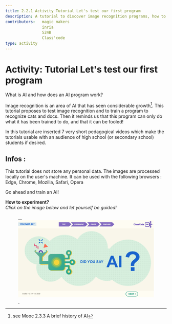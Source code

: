 ```yaml
---
title: 2.2.1 Activity Tutorial Let's test our first program
description: A tutorial to discover image recognition programs, how to train them, how to fool them.
contributors:   magic makers
                inria
                S24B
                Class'code      
type: activity
---
```

# Activity: Tutorial Let's test our first program

What is AI and how does an AI program work?

Image recognition is an area of AI that has seen considerable growth[^1]. This tutorial proposes to test image recognition and to train a program to recognize cats and docs. Then it reminds us that this program can only do what it has been trained to do, and that it can be fooled!

In this tutorial are inserted 7 very short pedagogical videos which make the tutorials usable with an audience of high school (or secondary school) students if desired.

## Infos :
This tutorial does not store any personal data. The images are processed locally on the user's machine. It can be used with the following browsers : Edge, Chrome, Mozilla, Safari, Opera

Go ahead and train an AI!

**How to experiment?**  
_Click on the image below and let yourself be guided!_

<a href="https://pixees.fr/classcodeiai/app/tuto1?lang=en" target="_blank"><figure> 
  <img src="Images/Tuto-M1-FirstProgram.png" /> 
</figure></a>

[^1]: see Mooc 2.3.3 A brief history of AI
